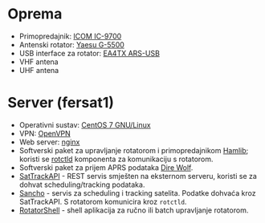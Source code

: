 # Oprema

 - Primopredajnik: [ICOM IC-9700](https://www.icomamerica.com/en/products/amateur/hf/9700/default.aspx)
 - Antenski rotator: [Yaesu G-5500](https://www.yaesu.com/indexVS.cfm?cmd=DisplayProducts&ProdCatID=104&encProdID=79A89CEC477AA3B819EE02831F3FD5B8)
 - USB interface za rotator: [EA4TX ARS-USB](https://ea4tx.com/en/products-page/ars-usb/)
 - VHF antena
 - UHF antena

# Server (fersat1)
 
 - Operativni sustav: [CentOS 7 GNU/Linux](https://www.centos.org/)
 - VPN: [OpenVPN](https://community.openvpn.net/openvpn)
 - Web server: [nginx](https://www.nginx.com/)
 - Softverski paket za upravljanje rotatorom i primopredajnikom [Hamlib](https://hamlib.github.io/); koristi se [rotctld](https://manned.org/rotctld/15b1f5b8) komponenta za komunikaciju s rotatorom.
 - Softverski paket za prijem APRS podataka [Dire Wolf](https://github.com/wb2osz/direwolf).
 - [SatTrackAPI](https://github.com/UltimaLabs/sattrackapi) - REST servis smješten na eksternom serveru, koristi se za dohvat scheduling/tracking podataka.
 - [Sancho](https://github.com/UltimaLabs/sancho/) - servis za scheduling i tracking satelita. Podatke dohvaća kroz SatTrackAPI. S rotatorom komunicira kroz `rotctld`.
 - [RotatorShell](https://github.com/UltimaLabs/rotatorshell) - shell aplikacija za ručno ili batch upravljanje rotatorom.


